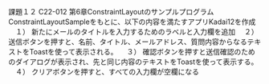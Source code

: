 課題１２
C22-012
第6章ConstraintLayoutのサンプルプログラムConstraintLayoutSampleをもとに、以下の内容を満たすアプリKadai12を作成
　１） 新たにメールのタイトルを入力するためのラベルと入力欄を追加
　２） 送信ボタンを押すと、名前、タイトル、メールアドレス、質問内容からなるテキストをToastを使って表示される。
　３） 確認ボタンを押すと送信確認のためのダイアログが表示され、先と同じ内容のテキストをToastを使って表示する。
　４） クリアボタンを押すと、すべての入力欄が空欄になる
